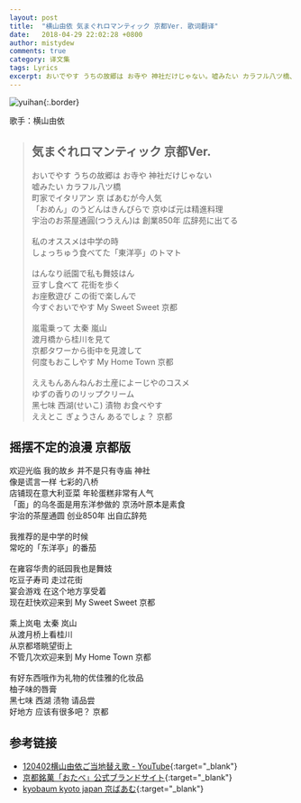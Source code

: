 ```yaml
---
layout: post
title:  "横山由依 気まぐれロマンティック 京都Ver. 歌词翻译"
date:   2018-04-29 22:02:28 +0800
author: mistydew
comments: true
category: 译文集
tags: Lyrics
excerpt: おいでやす うちの故郷は お寺や 神社だけじゃない。嘘みたい カラフル八ツ橋、町家でイタリアン 京 ばあむが今人気。
---
```

![yuihan](https://i.loli.net/2020/07/12/a2ReAIGnztryN83.jpg){:.border}

歌手：横山由依

<blockquote class="lyric-original">
  <h2>気まぐれロマンティック 京都Ver.</h2>
  <p>
    おいでやす うちの故郷は お寺や 神社だけじゃない<br>
    嘘みたい カラフル八ツ橋<br>
    町家でイタリアン 京 ばあむが今人気<br>
    「おめん」のうどんはきんぴらで 京ゆば元は精進料理<br>
    宇治のお茶屋通圓(つうえん)は 創業850年 広辞苑に出てる<br>
    <br>
    私のオススメは中学の時<br>
    しょっちゅう食べてた「東洋亭」のトマト<br>
    <br>
    はんなり祇園で私も舞妓はん<br>
    豆すし食べて 花街を歩く<br>
    お座敷遊び この街で楽しんで<br>
    今すぐおいでやす My Sweet Sweet 京都<br>
    <br>
    嵐電乗って 太秦 嵐山<br>
    渡月橋から桂川を見て<br>
    京都タワーから街中を見渡して<br>
    何度もおこしやす My Home Town 京都<br>
    <br>
    ええもんあんねんお土産によーじやのコスメ<br>
    ゆずの香りのリップクリーム<br>
    黑七味 西湖(せいこ) 漬物 お食べやす<br>
    ええとこ ぎょうさん あるでしょ？ 京都
  </p>
</blockquote>

<div class="lyric-translation">
  <h2>摇摆不定的浪漫 京都版</h2>
  <p>
    欢迎光临 我的故乡 并不是只有寺庙 神社<br>
    像是谎言一样 七彩的八桥<br>
    店铺现在意大利亚菜 年轮蛋糕非常有人气<br>
    「面」的乌冬面是用东洋参做的 京汤叶原本是素食<br>
    宇治的茶屋通圆 创业850年 出自広辞苑<br>
    <br>
    我推荐的是中学的时候<br>
    常吃的「东洋亭」的番茄<br>
    <br>
    在雍容华贵的祇园我也是舞妓<br>
    吃豆子寿司 走过花街<br>
    宴会游戏 在这个地方享受着<br>
    现在赶快欢迎来到 My Sweet Sweet 京都<br>
    <br>
    乘上岚电 太秦 岚山<br>
    从渡月桥上看桂川<br>
    从京都塔眺望街上<br>
    不管几次欢迎来到 My Home Town 京都<br>
    <br>
    有好东西哦作为礼物的优佳雅的化妆品<br>
    柚子味的唇膏<br>
    黑七味 西湖 渍物 请品尝<br>
    好地方 应该有很多吧？ 京都
  </p>
</div>

## 参考链接

* [120402横山由依ご当地替え歌 - YouTube](https://youtu.be/G4ngewwE50w){:target="_blank"}
* [京都銘菓「おたべ」公式ブランドサイト](http://otabe.kyoto.jp){:target="_blank"}
* [kyobaum kyoto japan 京ばあむ](http://kyobaum.shop){:target="_blank"}
